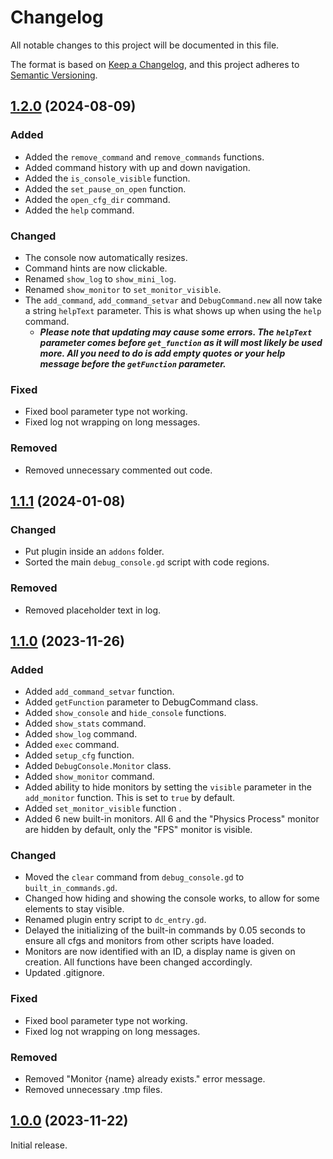 # Changelog

All notable changes to this project will be documented in this file.

The format is based on [Keep a Changelog](https://keepachangelog.com/en/1.0.0/),
and this project adheres to [Semantic Versioning](https://semver.org/spec/v2.0.0.html).

## [1.2.0](https://github.com/Ratamacue9112/CopperDC/tree/v1.2.0) (2024-08-09)

### Added
- Added the `remove_command` and `remove_commands` functions.
- Added command history with up and down navigation.
- Added the `is_console_visible` function.
- Added the `set_pause_on_open` function.
- Added the `open_cfg_dir` command.
- Added the `help` command.

### Changed
- The console now automatically resizes.
- Command hints are now clickable.
- Renamed `show_log` to `show_mini_log`.
- Renamed `show_monitor` to `set_monitor_visible`.
- The `add_command`, `add_command_setvar` and `DebugCommand.new` all now take a string `helpText` parameter. This is what shows up when using the `help` command.
  - ***Please note that updating may cause some errors. The `helpText` parameter comes before `get_function` as it will most likely be used more. All you need to do is add empty quotes or your help message before the `getFunction` parameter.***

### Fixed
- Fixed bool parameter type not working.
- Fixed log not wrapping on long messages.

### Removed
- Removed unnecessary commented out code.

## [1.1.1](https://github.com/Ratamacue9112/CopperDC/tree/v1.1.1) (2024-01-08)

### Changed
- Put plugin inside an `addons` folder.
- Sorted the main `debug_console.gd` script with code regions.

### Removed
- Removed placeholder text in log.

## [1.1.0](https://github.com/Ratamacue9112/CopperDC/tree/v1.1.0) (2023-11-26)

### Added
- Added `add_command_setvar` function.
- Added `getFunction` parameter to DebugCommand class.
- Added `show_console` and `hide_console` functions.
- Added `show_stats` command.
- Added `show_log` command.
- Added `exec` command.
- Added `setup_cfg` function.
- Added `DebugConsole.Monitor` class.
- Added `show_monitor` command.
- Added ability to hide monitors by setting the `visible` parameter in the `add_monitor` function. This is set to `true` by default.
- Added `set_monitor_visible` function .
- Added 6 new built-in monitors. All 6 and the "Physics Process" monitor are hidden by default, only the "FPS" monitor is visible.

### Changed
- Moved the `clear` command from `debug_console.gd` to `built_in_commands.gd`.
- Changed how hiding and showing the console works, to allow for some elements to stay visible.
- Renamed plugin entry script to `dc_entry.gd`.
- Delayed the initializing of the built-in commands by 0.05 seconds to ensure all cfgs and monitors from other scripts have loaded.
- Monitors are now identified with an ID, a display name is given on creation. All functions have been changed accordingly.
- Updated .gitignore.

### Fixed
- Fixed bool parameter type not working.
- Fixed log not wrapping on long messages.

### Removed
- Removed "Monitor {name} already exists." error message.
- Removed unnecessary .tmp files.
  
## [1.0.0](https://github.com/Ratamacue9112/CopperDC/tree/v1.0.0) (2023-11-22)
Initial release.
